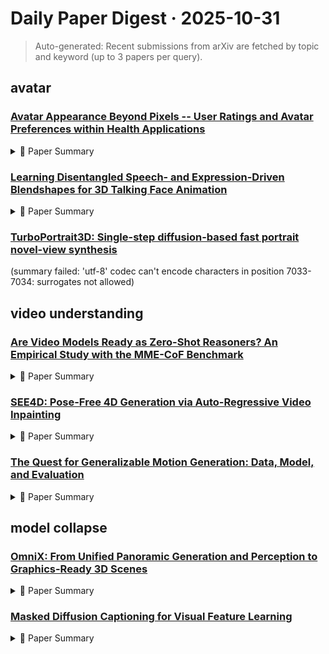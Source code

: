 # Daily Paper Digest · 2025-10-31
> Auto-generated: Recent submissions from arXiv are fetched by topic and keyword (up to 3 papers per query).

## avatar

### [Avatar Appearance Beyond Pixels -- User Ratings and Avatar Preferences within Health Applications](http://arxiv.org/pdf/2510.26251v1)


<!--break-out-of-list-->
<details markdown="1">
<summary>📄 Paper Summary </summary>

### 1. Task / Problem
- Investigate the impact of avatar characteristics on user ratings in healthcare applications

### 2. Motivation & Gaps
- The integration of virtual avatars in mental healthcare has potential benefits, but the effectiveness and design features remain underexplored.

### 3. Core Idea
- The study highlights the influence of gender stereotypes on the perception of virtual avatars in healthcare applications, emphasizing the importance of competence over warmth and attractiveness.

### 4. Method
- **Pipeline**: Participants interacted with six different avatars in a healthcare questionnaire application, rating their experiences.
- **Architecture / Loss / Training**: N/A
- **Complexity / Resources**: N/A

</details>

### [Learning Disentangled Speech- and Expression-Driven Blendshapes for 3D Talking Face Animation](http://arxiv.org/pdf/2510.25234v1)


<!--break-out-of-list-->
<details markdown="1">
<summary>📄 Paper Summary </summary>

### 1. Task / Problem
- 3D facial animation

### 2. Motivation & Gaps
- The paper addresses the need for improved techniques in 3D facial animation that can effectively disentangle speech and emotional expressions.

### 3. Core Idea
- The core idea is to develop a method that can disentangle speech and emotional expressions to create more realistic and expressive 3D facial animations.

### 4. Method
- **Pipeline**: The method involves a pipeline that processes audio input to generate corresponding facial animations by separating speech and emotional components.
- **Architecture / Loss / Training**: Utilizes a neural network architecture with specific loss functions designed to optimize the disentanglement of speech and expressions.
- **Complexity / Resources**: The method requires significant computational resources for training and inference, including high-performance GPUs.

</details>

### [TurboPortrait3D: Single-step diffusion-based fast portrait novel-view synthesis](http://arxiv.org/pdf/2510.23929v1)
  (summary failed: 'utf-8' codec can't encode characters in position 7033-7034: surrogates not allowed)


## video understanding

### [Are Video Models Ready as Zero-Shot Reasoners? An Empirical Study with the MME-CoF Benchmark](http://arxiv.org/pdf/2510.26802v1)


<!--break-out-of-list-->
<details markdown="1">
<summary>📄 Paper Summary </summary>

### 1. Task / Problem
- Video reasoning enhancement

### 2. Motivation & Gaps
- The paper addresses the need for improved reasoning capabilities in multi-modal large language models (MLLMs) specifically for video content.

### 3. Core Idea
- The core idea is to enhance video reasoning capabilities in MLLMs through reinforcement learning techniques.

### 4. Method
- **Pipeline**: The method involves a reinforcement learning framework that integrates video content with reasoning tasks.
- **Architecture / Loss / Training**: Utilizes a custom loss function tailored for video reasoning tasks during training.
- **Complexity / Resources**: The approach requires moderate computational resources, primarily for training the reinforcement learning model.

</details>

### [SEE4D: Pose-Free 4D Generation via Auto-Regressive Video Inpainting](http://arxiv.org/pdf/2510.26796v1)


<!--break-out-of-list-->
<details markdown="1">
<summary>📄 Paper Summary </summary>

### 1. Task / Problem
- View synthesis

### 2. Motivation & Gaps
- The paper addresses the challenge of synthesizing novel views of dynamic scenes using a monocular camera, focusing on achieving globally coherent depth estimation.

### 3. Core Idea
- The proposed method utilizes a monocular camera to synthesize novel views by leveraging globally coherent depth information.

### 4. Method
- **Pipeline**: The pipeline involves capturing monocular video input, estimating depth, and synthesizing novel views based on the depth information.
- **Architecture / Loss / Training**: The architecture employs a loss function that encourages depth coherence across frames during training.
- **Complexity / Resources**: The method requires moderate computational resources, primarily for depth estimation and view synthesis.

</details>

### [The Quest for Generalizable Motion Generation: Data, Model, and Evaluation](http://arxiv.org/pdf/2510.26794v1)


<!--break-out-of-list-->
<details markdown="1">
<summary>📄 Paper Summary </summary>

### 1. Task / Problem
- text-to-motion generation

### 2. Motivation & Gaps
- The paper addresses the need for improved text-to-motion generation models that can effectively interpret complex prompts and generate high-quality motion sequences.

### 3. Core Idea
- Integrating a new text-to-motion network architecture into the Motion Latent Diffusion framework to enhance text-motion consistency and motion quality.

### 4. Method
- **Pipeline**: The proposed method integrates a full-transformer denoiser into the MLD framework, utilizing a pre-trained motion VAE for latent space operations.
- **Architecture / Loss / Training**: The model was trained using the AdamW optimizer with a cosine learning rate scheduler for 36000 iterations, retaining most original hyperparameters.
- **Complexity / Resources**: The implementation requires a larger batch size and adjusted learning rate for optimized hardware performance.

</details>

## model collapse

### [OmniX: From Unified Panoramic Generation and Perception to Graphics-Ready 3D Scenes](http://arxiv.org/pdf/2510.26800v1)


<!--break-out-of-list-->
<details markdown="1">
<summary>📄 Paper Summary </summary>

### 1. Task / Problem
- Guided Panorama Perception and Panorama Completion

### 2. Motivation & Gaps
- The paper addresses the challenges in generating accurate and coherent 3D scenes from panoramic images.

### 3. Core Idea
- OmniX generates accurate and locally coherent results for masked areas in panoramic images while ensuring consistency with RGB references.

### 4. Method
- **Pipeline**: Input masked images and corresponding masks to generate RGB outputs and other attributes like normal, albedo, roughness, and metallic.
- **Architecture / Loss / Training**: The architecture employs joint modeling of materials and geometry using cross-attention mechanisms to enhance performance.
- **Complexity / Resources**: The method requires training on three-channel RGB inputs and utilizes additional resources for material and geometry modeling.

</details>

### [Masked Diffusion Captioning for Visual Feature Learning](http://arxiv.org/pdf/2510.26799v1)


<!--break-out-of-list-->
<details markdown="1">
<summary>📄 Paper Summary </summary>

### 1. Task / Problem
- Image captioning and visual-language pretraining

### 2. Motivation & Gaps
- The paper addresses the need for improved visual-language models that can generate more descriptive captions by leveraging location-aware features.

### 3. Core Idea
- The core idea is to enhance image captioning by incorporating location-aware features into the pretraining process of visual-language models.

### 4. Method
- **Pipeline**: The method involves a pretraining phase using location-aware captioners followed by fine-tuning on specific datasets.
- **Architecture / Loss / Training**: Utilizes a sigmoid loss function for training the models to improve caption generation.
- **Complexity / Resources**: The models are trained using ViT-B and ViT-L architectures with specific hyperparameters for optimization.

</details>
